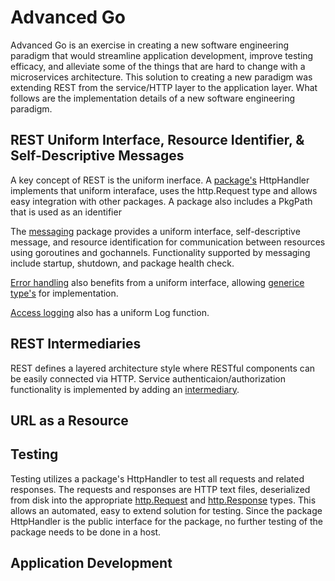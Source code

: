 # Advanced Go

Advanced Go is an exercise in creating a new software engineering paradigm that would streamline application development, improve testing efficacy, and alleviate some of the things that are hard to change with a microservices architecture. This solution to creating a new paradigm was extending REST from the service/HTTP layer to the application layer. What follows are the implementation details of a new software engineering paradigm.

## REST Uniform Interface, Resource Identifier, & Self-Descriptive Messages
A key concept of REST is the uniform inerface. A [package's][domainservice] HttpHandler implements that uniform interaface, uses the http.Request type and allows easy integration with other packages. A package also includes a PkgPath that is used as an identifier

The [messaging][messagingcore] package provides a uniform interface, self-descriptive message, and resource identification for communication between resources
using goroutines and gochannels. Functionality supported by messaging include startup, shutdown, and package health check.

[Error handling][errorhandler] also benefits from a uniform interface, allowing [generice type's][loghandler] for implementation. 

[Access logging][logger] also has a uniform Log function.  

## REST Intermediaries
REST defines a layered architecture style where RESTful components can be easily connected via HTTP. Service authenticaion/authorization functionality is implemented by adding an [intermediary][intermediary].

## URL as a Resource

## Testing
Testing utilizes a package's HttpHandler to test all requests and related responses. The requests and responses are HTTP text files, deserialized from disk into the appropriate [http.Request][httprequest] and [http.Response][httpresponse] types. This allows an automated, easy to extend solution for testing. Since the package HttpHandler is the public interface for the package, no further testing of the package needs to be done in a host.  

## Application Development


[errorhandler]: <https://pkg.go.dev/github.com/advanced-go/core/runtime#ErrorHandler>
[loghandler]: <https://pkg.go.dev/github.com/advanced-go/core/runtime#Log>
[messagingcore]: <https://pkg.go.dev/github.com/advanced-go/messaging#Message>
[domainservice]: <https://pkg.go.dev/github.com/advanced-go/example-domain/service>
[logger]: <https://pkg.go.dev/github.com/advanced-go/core/access#Log>
[intermediary]: <https://pkg.go.dev/github.com/advanced-go/core/host#ServeHTTPFunc>
[httprequest]: <https://pkg.go.dev/net/http#Request>
[httpresponse]: <https://pkg.go.dev/net/http#Response>

<!--
### Hi there 👋


**advanced-go/advanced-go** is a ✨ _special_ ✨ repository because its `README.md` (this file) appears on your GitHub profile.

Here are some ideas to get you started:

- 🔭 I’m currently working on ...
- 🌱 I’m currently learning ...
- 👯 I’m looking to collaborate on ...
- 🤔 I’m looking for help with ...
- 💬 Ask me about ...
- 📫 How to reach me: ...
- 😄 Pronouns: ...
- ⚡ Fun fact: ...
-->

